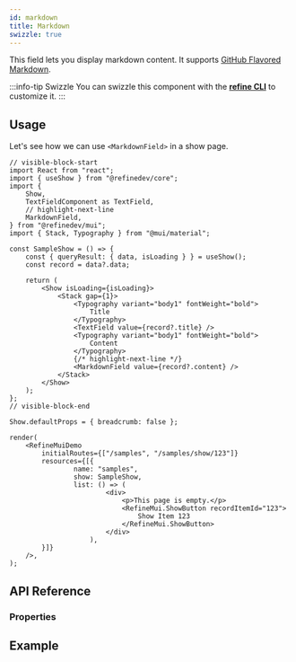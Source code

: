 ```yaml
---
id: markdown
title: Markdown
swizzle: true
---
```


This field lets you display markdown content. It supports [GitHub Flavored Markdown](https://github.github.com/gfm/).

:::info-tip Swizzle
You can swizzle this component with the [**refine CLI**](/docs/packages/documentation/cli) to customize it.
:::

## Usage

Let's see how we can use `<MarkdownField>` in a show page.

```tsx live hideCode url=http://localhost:3000/posts/show/123
// visible-block-start
import React from "react";
import { useShow } from "@refinedev/core";
import {
    Show,
    TextFieldComponent as TextField,
    // highlight-next-line
    MarkdownField,
} from "@refinedev/mui";
import { Stack, Typography } from "@mui/material";

const SampleShow = () => {
    const { queryResult: { data, isLoading } } = useShow();
    const record = data?.data;

    return (
        <Show isLoading={isLoading}>
            <Stack gap={1}>
                <Typography variant="body1" fontWeight="bold">
                    Title
                </Typography>
                <TextField value={record?.title} />
                <Typography variant="body1" fontWeight="bold">
                    Content
                </Typography>
                {/* highlight-next-line */}
                <MarkdownField value={record?.content} />
            </Stack>
        </Show>
    );
};
// visible-block-end

Show.defaultProps = { breadcrumb: false };

render(
    <RefineMuiDemo
        initialRoutes={["/samples", "/samples/show/123"]}
        resources={[{
                name: "samples",
                show: SampleShow,
                list: () => (
                        <div>
                            <p>This page is empty.</p>
                            <RefineMui.ShowButton recordItemId="123">
                                Show Item 123
                            </RefineMui.ShowButton>
                        </div>
                    ),
        }]}
    />,
);
```

## API Reference

### Properties

<PropsTable module="@refinedev/antd/MarkdownField" value-description="Markdown data to render"/>

## Example

<CodeSandboxExample path="input-custom" />
